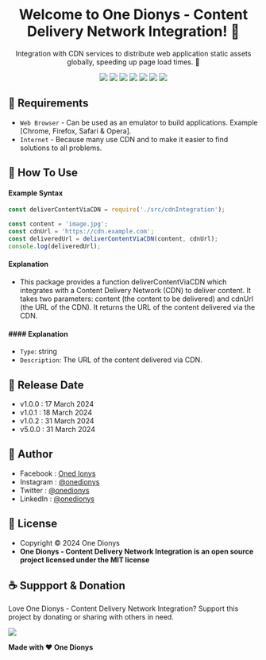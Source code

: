 <h1 align="center">Welcome to One Dionys - Content Delivery Network Integration! 👋 </h1>

<p align="center">Integration with CDN services to distribute web application static assets globally, speeding up page load times. 💖 </p>

<p align="center">
<img src="https://img.shields.io/github/contributors/onedionys/onedionys-content-delivery-network-integration?style=flat-square">
<img src="https://img.shields.io/github/issues/onedionys/onedionys-content-delivery-network-integration?style=flat-square">
<img src="https://img.shields.io/github/stars/onedionys/onedionys-content-delivery-network-integration?style=flat-square"> 
<img src="https://img.shields.io/github/forks/onedionys/onedionys-content-delivery-network-integration?style=flat-square">
<img src="https://img.shields.io/github/last-commit/onedionys/onedionys-content-delivery-network-integration.svg?style=flat-square">
<img src="https://img.shields.io/github/languages/code-size/onedionys/onedionys-content-delivery-network-integration?style=flat-square">
<img src="https://img.shields.io/github/license/onedionys/onedionys-content-delivery-network-integration?style=flat-square">
</p>

## 💾 Requirements

* `Web Browser` - Can be used as an emulator to build applications. Example [Chrome, Firefox, Safari & Opera].
* `Internet` - Because many use CDN and to make it easier to find solutions to all problems.

## 🎯 How To Use

#### Example Syntax

```javascript
const deliverContentViaCDN = require('./src/cdnIntegration');

const content = 'image.jpg';
const cdnUrl = 'https://cdn.example.com';
const deliveredUrl = deliverContentViaCDN(content, cdnUrl);
console.log(deliveredUrl);
```

#### Explanation

* This package provides a function deliverContentViaCDN which integrates with a Content Delivery Network (CDN) to deliver content. It takes two parameters: content (the content to be delivered) and cdnUrl (the URL of the CDN). It returns the URL of the content delivered via the CDN.

#### #### Explanation

* `Type`: string
* `Description`: The URL of the content delivered via CDN.

## 📆 Release Date

* v1.0.0 : 17 March 2024
* v1.0.1 : 18 March 2024
* v1.0.2 : 31 March 2024
* v5.0.0 : 31 March 2024

## 🧑 Author

* Facebook : <a href="https://www.facebook.com/theonedionys"> Oned Ionys</a>
* Instagram : <a href="https://www.instagram.com/onedionys/"> @onedionys</a>
* Twitter : <a href="https://twitter.com/onedionys"> @onedionys</a>
* LinkedIn :  <a href="https://www.linkedin.com/in/onedionys/"> @onedionys</a>

## 📝 License

* Copyright © 2024 One Dionys
* **One Dionys - Content Delivery Network Integration is an open source project licensed under the MIT license**

## ☕️ Suppport & Donation

Love One Dionys - Content Delivery Network Integration? Support this project by donating or sharing with others in need.

<a href="https://www.buymeacoffee.com/onedionys"><img src="https://img.shields.io/badge/Buy_Me_A_Coffee-FFDD00?style=for-the-badge&logo=buy-me-a-coffee&logoColor=black"/> </a>

**Made with ❤️ One Dionys**
